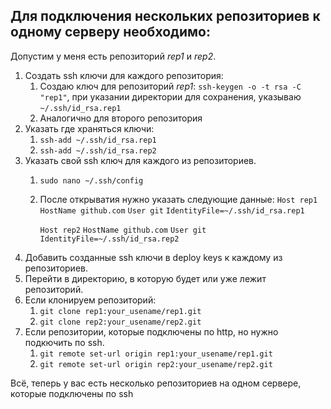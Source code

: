## Для подключения нескольких репозиториев к одному серверу необходимо:
Допустим у меня есть репозиторий *rep1* и *rep2*.
1. Создать ssh ключи для каждого репозитория:
	1. Создаю ключ для репозиторий *rep1*: `ssh-keygen -o -t rsa -C "rep1"`, при указании директории для сохранения, указываю `~/.ssh/id_rsa.rep1`
	2.  Аналогично для второго репозитория
2. Указать где храняться ключи: 
	1. `ssh-add ~/.ssh/id_rsa.rep1`
	2. `ssh-add ~/.ssh/id_rsa.rep2`
3.  Указать свой ssh ключ для каждого из репозиториев. 
	1. `sudo nano ~/.ssh/config`
	2. После открыватия нужно указать следующие данные:
		`Host rep1`
		`HostName github.com`
		`User git`
		`IdentityFile=~/.ssh/id_rsa.rep1`
		
		`Host rep2`
		`HostName github.com`
		`User git`
		`IdentityFile=~/.ssh/id_rsa.rep2`
4. Добавить созданные ssh ключи в deploy keys к  каждому из репозиториев.
5. Перейти в директорию, в которую будет или уже лежит репозиторий.
6. Если клонируем репозиторий:
	1. `git clone rep1:your_usename/rep1.git`
 	2. `git clone rep2:your_usename/rep2.git`
7. Если репозитории, которые подключены по http, но нужно подкючить по ssh.
	1.  `git remote set-url origin rep1:your_usename/rep1.git`
	2.  `git remote set-url origin rep2:your_usename/rep2.git`

Всё, теперь у вас есть несколько репозиториев на одном сервере, которые подключены по ssh
